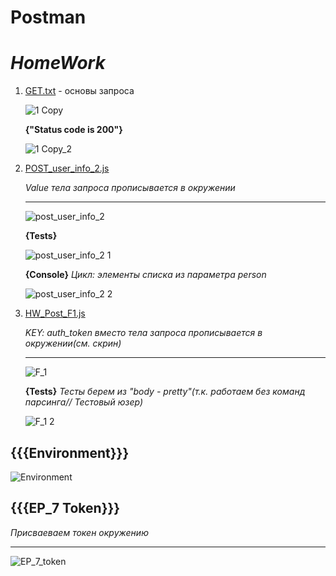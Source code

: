 # Postman

# *HomeWork*

1. [GET.txt](https://github.com/JohnnyShwarts/number_29/blob/Postman/GET.txt) - основы запроса

   ![1 Copy](https://user-images.githubusercontent.com/104720406/173180115-e83229eb-3c29-4767-bea3-301354d2438f.png)
   
   __{"Status code is 200"}__
   
   ![1 Copy_2](https://user-images.githubusercontent.com/104720406/173189346-ae418229-cecf-419e-ac44-55e2556da7b6.png)

   
2. [POST_user_info_2.js](https://github.com/JohnnyShwarts/number_29/blob/Postman/POST_user_info_2.js)

    _Value тела запроса прописывается в окружении_
    ____

   ![post_user_info_2](https://user-images.githubusercontent.com/104720406/173180730-07fb0d09-ac6a-471a-b3f1-ad7caf0f92f0.png)

   __{Tests}__
    
   ![post_user_info_2 1](https://user-images.githubusercontent.com/104720406/173180741-8ceb544a-180a-49eb-9b12-6fa4261f95ca.png)

   __{Console}__ _Цикл: элементы списка из параметра person_
   
   ![post_user_info_2 2](https://user-images.githubusercontent.com/104720406/173189146-ddb5f4d5-78c1-4c3e-aacd-a266b205c4cc.png)


3. [HW_Post_F1.js](https://github.com/JohnnyShwarts/number_29/blob/Postman/HW_Post_F1.js)

    _KEY: auth_token вместо тела запроса прописывается в окружении(см. скрин)_
    ____
   
   ![F_1](https://user-images.githubusercontent.com/104720406/173180200-a98183b1-1996-4d26-8bc9-68b252ff76d7.png)
   
   __{Tests}__  _Тесты берем из "body - pretty"(т.к. работаем без команд парсинга// Тестовый юзер)_
   
   ![F_1 2](https://user-images.githubusercontent.com/104720406/173180411-eb435a0d-8655-4ce6-8a25-d181ac517471.png)

## {{{Environment}}}

   ![Environment](https://user-images.githubusercontent.com/104720406/173181014-313c255b-42ab-4414-98af-235631e57b94.png)


## {{{EP_7 Token}}}

   _Присваеваем токен окружению_
   ____
   
   ![EP_7_token](https://user-images.githubusercontent.com/104720406/173189844-fcac6d83-8b58-458f-9c11-fc17be54bda0.png)
